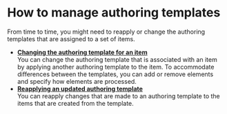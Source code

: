 # How to manage authoring templates

From time to time, you might need to reapply or change the authoring templates that are assigned to a set of items.

-   **[Changing the authoring template for an item](wcm_dev_auth-temp_changing.md)**  
You can change the authoring template that is associated with an item by applying another authoring template to the item. To accommodate differences between the templates, you can add or remove elements and specify how elements are processed.
-   **[Reapplying an updated authoring template](wcm_dev_auth-temp_reapply.md)**  
You can reapply changes that are made to an authoring template to the items that are created from the template.

